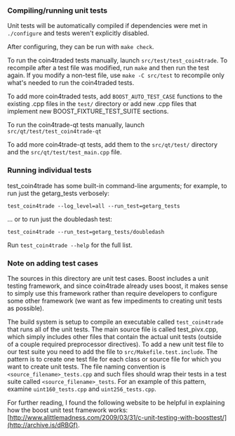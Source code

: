 ### Compiling/running unit tests

Unit tests will be automatically compiled if dependencies were met in `./configure`
and tests weren't explicitly disabled.

After configuring, they can be run with `make check`.

To run the coin4traded tests manually, launch `src/test/test_coin4trade`. To recompile
after a test file was modified, run `make` and then run the test again. If you
modify a non-test file, use `make -C src/test` to recompile only what's needed
to run the coin4traded tests.

To add more coin4traded tests, add `BOOST_AUTO_TEST_CASE` functions to the existing
.cpp files in the `test/` directory or add new .cpp files that
implement new BOOST_FIXTURE_TEST_SUITE sections.

To run the coin4trade-qt tests manually, launch `src/qt/test/test_coin4trade-qt`

To add more coin4trade-qt tests, add them to the `src/qt/test/` directory and
the `src/qt/test/test_main.cpp` file.

### Running individual tests

test_coin4trade has some built-in command-line arguments; for
example, to run just the getarg_tests verbosely:

    test_coin4trade --log_level=all --run_test=getarg_tests

... or to run just the doubledash test:

    test_coin4trade --run_test=getarg_tests/doubledash

Run `test_coin4trade --help` for the full list.

### Note on adding test cases

The sources in this directory are unit test cases.  Boost includes a
unit testing framework, and since coin4trade already uses boost, it makes
sense to simply use this framework rather than require developers to
configure some other framework (we want as few impediments to creating
unit tests as possible).

The build system is setup to compile an executable called `test_coin4trade`
that runs all of the unit tests.  The main source file is called
test_pivx.cpp, which simply includes other files that contain the
actual unit tests (outside of a couple required preprocessor
directives). To add a new unit test file to our test suite you need
to add the file to `src/Makefile.test.include`. The pattern is to
create one test file for each class or source file for which you want
to create unit tests.  The file naming convention is
`<source_filename>_tests.cpp` and such files should wrap their tests
in a test suite called `<source_filename>_tests`.  For an example of
this pattern, examine `uint160_tests.cpp` and `uint256_tests.cpp`.

For further reading, I found the following website to be helpful in
explaining how the boost unit test framework works:
[http://www.alittlemadness.com/2009/03/31/c-unit-testing-with-boosttest/](http://archive.is/dRBGf).
